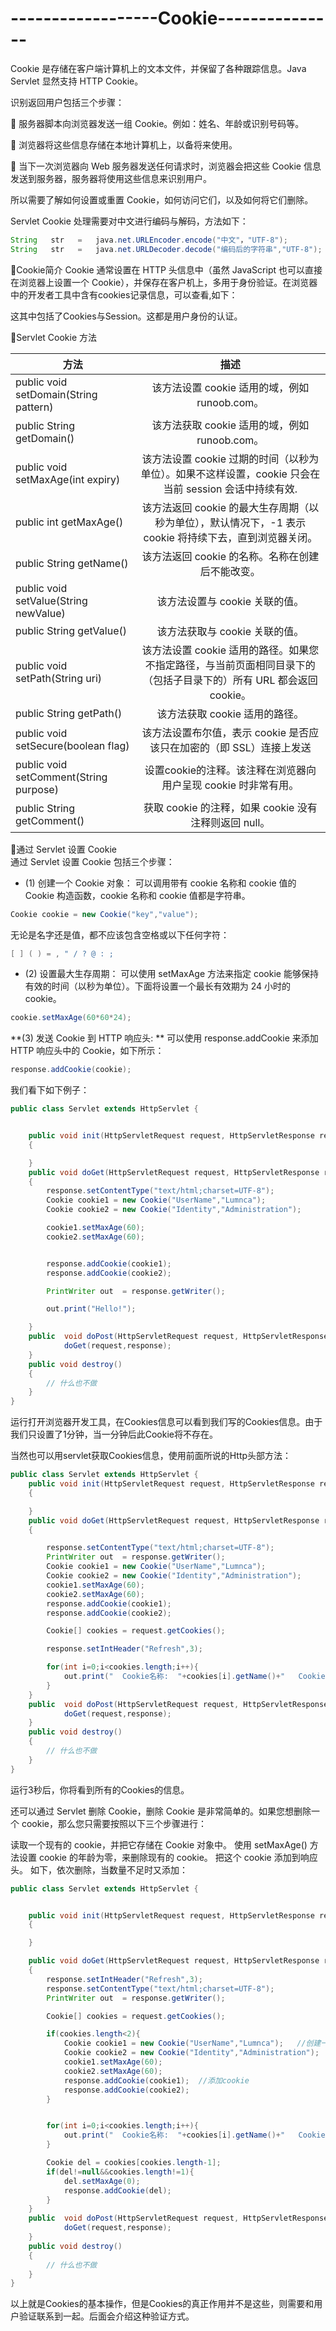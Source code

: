 # ------------------Cookie---------------
Cookie 是存储在客户端计算机上的文本文件，并保留了各种跟踪信息。Java Servlet 显然支持 HTTP Cookie。

识别返回用户包括三个步骤：

📣 服务器脚本向浏览器发送一组 Cookie。例如：姓名、年龄或识别号码等。

📣 浏览器将这些信息存储在本地计算机上，以备将来使用。

📣 当下一次浏览器向 Web 服务器发送任何请求时，浏览器会把这些 Cookie 信息发送到服务器，服务器将使用这些信息来识别用户。

所以需要了解如何设置或重置 Cookie，如何访问它们，以及如何将它们删除。

Servlet Cookie 处理需要对中文进行编码与解码，方法如下：
```java
String   str   =   java.net.URLEncoder.encode("中文"，"UTF-8");            //编码
String   str   =   java.net.URLDecoder.decode("编码后的字符串","UTF-8");   // 解码
```
🔎Cookie简介
Cookie 通常设置在 HTTP 头信息中（虽然 JavaScript 也可以直接在浏览器上设置一个 Cookie），并保存在客户机上，多用于身份验证。在浏览器中的开发者工具中含有cookies记录信息，可以查看,如下：



这其中包括了Cookies与Session。这都是用户身份的认证。

🔎Servlet Cookie 方法

方法|描述
---|:--:
public void setDomain(String pattern)|该方法设置 cookie 适用的域，例如 runoob.com。
public String getDomain()|该方法获取 cookie 适用的域，例如 runoob.com。
public void setMaxAge(int expiry)|该方法设置 cookie 过期的时间（以秒为单位）。如果不这样设置，cookie 只会在当前 session 会话中持续有效.
public int getMaxAge()|该方法返回 cookie 的最大生存周期（以秒为单位），默认情况下，-1 表示 cookie 将持续下去，直到浏览器关闭。
public String getName()|该方法返回 cookie 的名称。名称在创建后不能改变。
public void setValue(String newValue)|该方法设置与 cookie 关联的值。
public String getValue()|该方法获取与 cookie 关联的值。
public void setPath(String uri)|该方法设置 cookie 适用的路径。如果您不指定路径，与当前页面相同目录下的（包括子目录下的）所有 URL 都会返回 cookie。
public String getPath()|该方法获取 cookie 适用的路径。
public void setSecure(boolean flag)|该方法设置布尔值，表示 cookie 是否应该只在加密的（即 SSL）连接上发送
public void setComment(String purpose)|设置cookie的注释。该注释在浏览器向用户呈现 cookie 时非常有用。
public String getComment()|获取 cookie 的注释，如果 cookie 没有注释则返回 null。

🔎通过 Servlet 设置 Cookie<br>
通过 Servlet 设置 Cookie 包括三个步骤：

+ (1) 创建一个 Cookie 对象： 可以调用带有 cookie 名称和 cookie 值的 Cookie 构造函数，cookie 名称和 cookie 值都是字符串。
```java
Cookie cookie = new Cookie("key","value");
```
无论是名字还是值，都不应该包含空格或以下任何字符：
```java
[ ] ( ) = , " / ? @ : ;
```
+ (2) 设置最大生存周期： 可以使用 setMaxAge 方法来指定 cookie 能够保持有效的时间（以秒为单位）。下面将设置一个最长有效期为 24 小时的 cookie。
```java
cookie.setMaxAge(60*60*24); 
```
**(3) 发送 Cookie 到 HTTP 响应头: ** 可以使用 response.addCookie 来添加 HTTP 响应头中的 Cookie，如下所示：
```java
response.addCookie(cookie);
```
我们看下如下例子：
```java
public class Servlet extends HttpServlet {


    public void init(HttpServletRequest request, HttpServletResponse response) throws ServletException
    {

    }
    public void doGet(HttpServletRequest request, HttpServletResponse response) throws ServletException, IOException
    {
        response.setContentType("text/html;charset=UTF-8");
        Cookie cookie1 = new Cookie("UserName","Lumnca");
        Cookie cookie2 = new Cookie("Identity","Administration");

        cookie1.setMaxAge(60);
        cookie2.setMaxAge(60);


        response.addCookie(cookie1);
        response.addCookie(cookie2);

        PrintWriter out  = response.getWriter();

        out.print("Hello!");

    }
    public  void doPost(HttpServletRequest request, HttpServletResponse response) throws ServletException, IOException{
            doGet(request,response);
    }
    public void destroy()
    {
        // 什么也不做
    }
}
```
运行打开浏览器开发工具，在Cookies信息可以看到我们写的Cookies信息。由于我们只设置了1分钟，当一分钟后此Cookie将不存在。



当然也可以用servlet获取Cookies信息，使用前面所说的Http头部方法：
```java
public class Servlet extends HttpServlet {
    public void init(HttpServletRequest request, HttpServletResponse response) throws ServletException
    {

    }
    public void doGet(HttpServletRequest request, HttpServletResponse response) throws ServletException, IOException
    {

        response.setContentType("text/html;charset=UTF-8");
        PrintWriter out  = response.getWriter();
        Cookie cookie1 = new Cookie("UserName","Lumnca");
        Cookie cookie2 = new Cookie("Identity","Administration");
        cookie1.setMaxAge(60);
        cookie2.setMaxAge(60);
        response.addCookie(cookie1);
        response.addCookie(cookie2);

        Cookie[] cookies = request.getCookies();

        response.setIntHeader("Refresh",3);

        for(int i=0;i<cookies.length;i++){
            out.print("  Cookie名称:  "+cookies[i].getName()+"   Cookie值："+cookies[i].getValue()+"<br>");
        }
    }
    public  void doPost(HttpServletRequest request, HttpServletResponse response) throws ServletException, IOException{
            doGet(request,response);
    }
    public void destroy()
    {
        // 什么也不做
    }
}
```
运行3秒后，你将看到所有的Cookies的信息。

还可以通过 Servlet 删除 Cookie，删除 Cookie 是非常简单的。如果您想删除一个 cookie，那么您只需要按照以下三个步骤进行：

读取一个现有的 cookie，并把它存储在 Cookie 对象中。
使用 setMaxAge() 方法设置 cookie 的年龄为零，来删除现有的 cookie。
把这个 cookie 添加到响应头。
如下，依次删除，当数量不足时又添加：
```java
public class Servlet extends HttpServlet {


    public void init(HttpServletRequest request, HttpServletResponse response) throws ServletException
    {

    }

    public void doGet(HttpServletRequest request, HttpServletResponse response) throws ServletException, IOException
    {
        response.setIntHeader("Refresh",3);
        response.setContentType("text/html;charset=UTF-8");
        PrintWriter out  = response.getWriter();

        Cookie[] cookies = request.getCookies();

        if(cookies.length<2){
            Cookie cookie1 = new Cookie("UserName","Lumnca");   //创建一个cookie
            Cookie cookie2 = new Cookie("Identity","Administration");
            cookie1.setMaxAge(60);
            cookie2.setMaxAge(60);
            response.addCookie(cookie1);  //添加cookie
            response.addCookie(cookie2);
        }


        for(int i=0;i<cookies.length;i++){
            out.print("  Cookie名称:  "+cookies[i].getName()+"   Cookie值："+cookies[i].getValue()+"<br>");
        }

        Cookie del = cookies[cookies.length-1];
        if(del!=null&&cookies.length!=1){
            del.setMaxAge(0);
            response.addCookie(del);
        }
    }
    public  void doPost(HttpServletRequest request, HttpServletResponse response) throws ServletException, IOException{
            doGet(request,response);
    }
    public void destroy()
    {
        // 什么也不做
    }
}
```
以上就是Cookies的基本操作，但是Cookies的真正作用并不是这些，则需要和用户验证联系到一起。后面会介绍这种验证方式。
